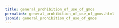 ```yaml
---
title: general_prohibition_of_use_of_gmos
permalink: general_prohibition_of_use_of_gmos.html
jsonid: general_prohibition_of_use_of_gmos
---
```

